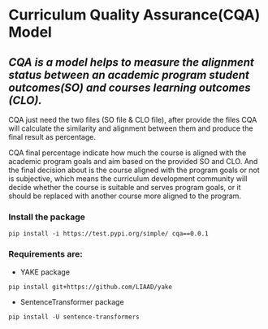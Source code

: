 # Curriculum Quality Assurance(CQA) Model




***CQA is a model helps to measure the alignment status between an academic program 
student outcomes(SO) and courses learning outcomes (CLO).***
---

CQA just need the two files (SO file & CLO file), after provide the files CQA will 
calculate the similarity and alignment between them and produce the final result as
percentage.

CQA final percentage indicate how much the course is aligned with the academic 
program goals and aim based on the provided SO and CLO. And the final decision 
about is the course aligned with the program goals or not is subjective, which means
the curriculum development community will decide whether the course is suitable 
and serves program goals, or it should be replaced with another course more aligned
to the program.


### Install the package
`pip install -i https://test.pypi.org/simple/ cqa==0.0.1`


### Requirements are:
 - YAKE package

`pip install git+https://github.com/LIAAD/yake`
 - SentenceTransformer package 

`pip install -U sentence-transformers`



